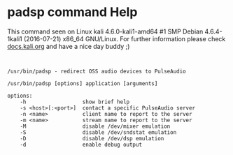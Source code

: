 # padsp command Help

 This command seen on Linux kali 4.6.0-kali1-amd64 #1 SMP Debian 4.6.4-1kali1 (2016-07-21) x86_64 GNU/Linux. For further information please check [docs.kali.org](docs.kali.org) and have a nice day buddy ;) 

~~~


/usr/bin/padsp - redirect OSS audio devices to PulseAudio
 
/usr/bin/padsp [options] application [arguments]
 
options:
	-h                  show brief help
	-s <host>[:<port>]  contact a specific PulseAudio server
	-n <name>           client name to report to the server
	-m <name>           stream name to report to the server
	-M                  disable /dev/mixer emulation
	-S                  disable /dev/sndstat emulation
	-D                  disable /dev/dsp emulation
	-d                  enable debug output

~~~
